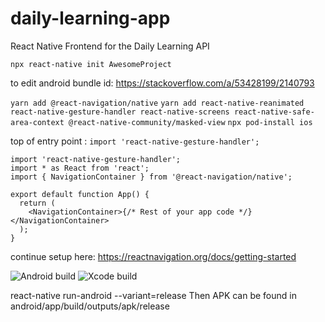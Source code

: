 # daily-learning-app
React Native Frontend for the Daily Learning API

`npx react-native init AwesomeProject`

to edit android bundle id: https://stackoverflow.com/a/53428199/2140793

`yarn add @react-navigation/native`
`yarn add react-native-reanimated react-native-gesture-handler react-native-screens react-native-safe-area-context @react-native-community/masked-view`
`npx pod-install ios`

top of entry point : `import 'react-native-gesture-handler';`
```
import 'react-native-gesture-handler';
import * as React from 'react';
import { NavigationContainer } from '@react-navigation/native';

export default function App() {
  return (
    <NavigationContainer>{/* Rest of your app code */}</NavigationContainer>
  );
}
```
continue setup here: https://reactnavigation.org/docs/getting-started

![Android build](https://github.com/sharshi/daily-learning-app/workflows/Android%20build/badge.svg?branch=master)
![Xcode build](https://github.com/sharshi/daily-learning-app/workflows/Xcode%20build/badge.svg)


react-native run-android --variant=release
Then APK can be found in android/app/build/outputs/apk/release
